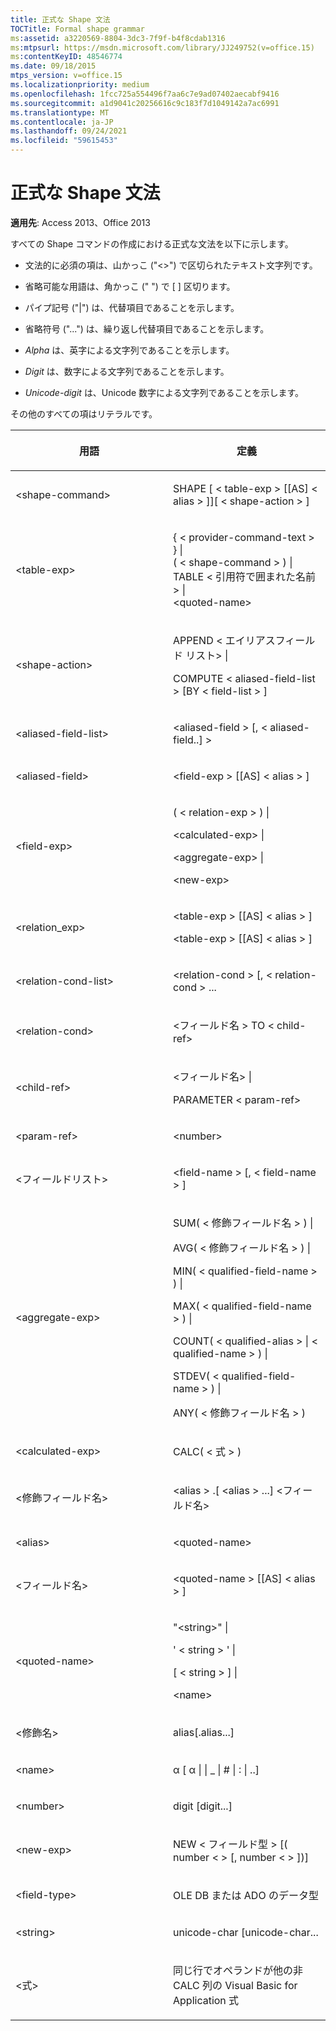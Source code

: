 ```yaml
---
title: 正式な Shape 文法
TOCTitle: Formal shape grammar
ms:assetid: a3220569-8804-3dc3-7f9f-b4f8cdab1316
ms:mtpsurl: https://msdn.microsoft.com/library/JJ249752(v=office.15)
ms:contentKeyID: 48546774
ms.date: 09/18/2015
mtps_version: v=office.15
ms.localizationpriority: medium
ms.openlocfilehash: 1fcc725a554496f7aa6c7e9ad07402aecabf9416
ms.sourcegitcommit: a1d9041c20256616c9c183f7d1049142a7ac6991
ms.translationtype: MT
ms.contentlocale: ja-JP
ms.lasthandoff: 09/24/2021
ms.locfileid: "59615453"
---
```

# <a name="formal-shape-grammar"></a>正式な Shape 文法

**適用先**: Access 2013、Office 2013

すべての Shape コマンドの作成における正式な文法を以下に示します。

  - 文法的に必須の項は、山かっこ ("\<\>") で区切られたテキスト文字列です。

  - 省略可能な用語は、角かっこ (" ") で \[ \] 区切ります。

  - パイプ記号 ("|") は、代替項目であることを示します。

  - 省略符号 ("...") は、繰り返し代替項目であることを示します。

  - *Alpha* は、英字による文字列であることを示します。

  - *Digit* は、数字による文字列であることを示します。

  - *Unicode-digit* は、Unicode 数字による文字列であることを示します。

その他のすべての項はリテラルです。

<table>
<colgroup>
<col style="width: 50%" />
<col style="width: 50%" />
</colgroup>
<thead>
<tr class="header">
<th><p>用語</p></th>
<th><p>定義</p></th>
</tr>
</thead>
<tbody>
<tr class="odd">
<td><p>&lt;shape-command&gt;</p></td>
<td><p>SHAPE [ &lt; table-exp &gt; [[AS] &lt; alias &gt; ]][ &lt; shape-action &gt; ]</p></td>
</tr>
<tr class="even">
<td><p>&lt;table-exp&gt;</p></td>
<td><p>{ &lt; provider-command-text &gt; } |<br />
( &lt; shape-command &gt; ) |<br />
TABLE &lt; 引用符で囲まれた名前&gt; |<br />
&lt;quoted-name&gt;</p></td>
</tr>
<tr class="odd">
<td><p>&lt;shape-action&gt;</p></td>
<td><p>APPEND &lt; エイリアスフィールド リスト&gt; |</p>
<p>COMPUTE &lt; aliased-field-list &gt; [BY &lt; field-list &gt; ]</p></td>
</tr>
<tr class="even">
<td><p>&lt;aliased-field-list&gt;</p></td>
<td><p>&lt;aliased-field &gt; [, &lt; aliased-field..] &gt;</p></td>
</tr>
<tr class="odd">
<td><p>&lt;aliased-field&gt;</p></td>
<td><p>&lt;field-exp &gt; [[AS] &lt; alias &gt; ]</p></td>
</tr>
<tr class="even">
<td><p>&lt;field-exp&gt;</p></td>
<td><p>( &lt; relation-exp &gt; ) |</p>
<p>&lt;calculated-exp&gt; |</p>
<p>&lt;aggregate-exp&gt; |</p>
<p>&lt;new-exp&gt;</p></td>
</tr>
<tr class="odd">
<td><p>&lt;relation_exp&gt;</p></td>
<td><p>&lt;table-exp &gt; [[AS] &lt; alias &gt; ]</p>
<p>&lt;table-exp &gt; [[AS] &lt; alias &gt; ]</p></td>
</tr>
<tr class="even">
<td><p>&lt;relation-cond-list&gt;</p></td>
<td><p>&lt;relation-cond &gt; [, &lt; relation-cond &gt; ...</p></td>
</tr>
<tr class="odd">
<td><p>&lt;relation-cond&gt;</p></td>
<td><p>&lt;フィールド名 &gt; TO &lt; child-ref&gt;</p></td>
</tr>
<tr class="even">
<td><p>&lt;child-ref&gt;</p></td>
<td><p>&lt;フィールド名&gt; |</p>
<p>PARAMETER &lt; param-ref&gt;</p></td>
</tr>
<tr class="odd">
<td><p>&lt;param-ref&gt;</p></td>
<td><p>&lt;number&gt;</p></td>
</tr>
<tr class="even">
<td><p>&lt;フィールドリスト&gt;</p></td>
<td><p>&lt;field-name &gt; [, &lt; field-name &gt; ]</p></td>
</tr>
<tr class="odd">
<td><p>&lt;aggregate-exp&gt;</p></td>
<td><p>SUM( &lt; 修飾フィールド名 &gt; ) |</p>
<p>AVG( &lt; 修飾フィールド名 &gt; ) |</p>
<p>MIN( &lt; qualified-field-name &gt; ) |</p>
<p>MAX( &lt; qualified-field-name &gt; ) |</p>
<p>COUNT( &lt; qualified-alias &gt;  |  &lt; qualified-name &gt; ) |</p>
<p>STDEV( &lt; qualified-field-name &gt; ) |</p>
<p>ANY( &lt; 修飾フィールド名 &gt; )</p></td>
</tr>
<tr class="even">
<td><p>&lt;calculated-exp&gt;</p></td>
<td><p>CALC( &lt; 式 &gt; )</p></td>
</tr>
<tr class="odd">
<td><p>&lt;修飾フィールド名&gt;</p></td>
<td><p>&lt;alias &gt; .[ &lt;alias &gt; ...] &lt;フィールド名&gt;</p></td>
</tr>
<tr class="even">
<td><p>&lt;alias&gt;</p></td>
<td><p>&lt;quoted-name&gt;</p></td>
</tr>
<tr class="odd">
<td><p>&lt;フィールド名&gt;</p></td>
<td><p>&lt;quoted-name &gt; [[AS] &lt; alias &gt; ]</p></td>
</tr>
<tr class="even">
<td><p>&lt;quoted-name&gt;</p></td>
<td><p>&quot;&lt;string&gt;&quot; |</p>
<p>' &lt; string &gt; ' |</p>
<p>[ &lt; string &gt; ] |</p>
<p>&lt;name&gt;</p></td>
</tr>
<tr class="odd">
<td><p>&lt;修飾名&gt;</p></td>
<td><p>alias[.alias...]</p></td>
</tr>
<tr class="even">
<td><p>&lt;name&gt;</p></td>
<td><p>α [ α | | _ | # | : | ..]</p></td>
</tr>
<tr class="odd">
<td><p>&lt;number&gt;</p></td>
<td><p>digit [digit...]</p></td>
</tr>
<tr class="even">
<td><p>&lt;new-exp&gt;</p></td>
<td><p>NEW &lt; フィールド型 &gt; [( number &lt; &gt; [, number &lt; &gt; ])]</p></td>
</tr>
<tr class="odd">
<td><p>&lt;field-type&gt;</p></td>
<td><p>OLE DB または ADO のデータ型</p></td>
</tr>
<tr class="even">
<td><p>&lt;string&gt;</p></td>
<td><p>unicode-char [unicode-char...</p></td>
</tr>
<tr class="odd">
<td><p>&lt;式&gt;</p></td>
<td><p>同じ行でオペランドが他の非 CALC 列の Visual Basic for Application 式</p></td>
</tr>
</tbody>
</table>

